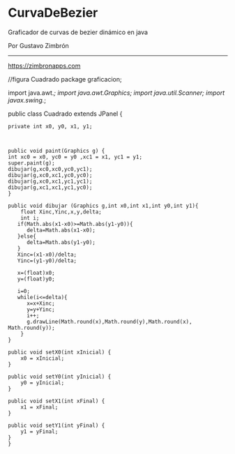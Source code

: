 # CurvaDeBezier
 Graficador de curvas de bezier dinámico en java

Por Gustavo Zimbrón
_______

https://zimbronapps.com

//figura Cuadrado
package graficacion;

import java.awt.*;
import java.awt.Graphics;
import java.util.Scanner;
import javax.swing.*;

public class Cuadrado extends JPanel {

    private int x0, y0, x1, y1;
   

    
    public void paint(Graphics g) {
    int xc0 = x0, yc0 = y0 ,xc1 = x1, yc1 = y1;
    super.paint(g);
    dibujar(g,xc0,xc0,yc0,yc1);
    dibujar(g,xc0,xc1,yc0,yc0);
    dibujar(g,xc0,xc1,yc1,yc1);
    dibujar(g,xc1,xc1,yc1,yc0);
    }
    
    public void dibujar (Graphics g,int x0,int x1,int y0,int y1){
        float Xinc,Yinc,x,y,delta;
        int i;
       if(Math.abs(x1-x0)>=Math.abs(y1-y0)){
          delta=Math.abs(x1-x0);
       }else{
          delta=Math.abs(y1-y0);
       }
       Xinc=(x1-x0)/delta;
       Yinc=(y1-y0)/delta;
       
       x=(float)x0;
       y=(float)y0;

       i=0;
       while(i<=delta){
          x=x+Xinc;
          y=y+Yinc;
          i++;
          g.drawLine(Math.round(x),Math.round(y),Math.round(x), Math.round(y));
        }
    }

    public void setX0(int xInicial) {
        x0 = xInicial;
    }

    public void setY0(int yInicial) {
        y0 = yInicial;
    }

    public void setX1(int xFinal) {
        x1 = xFinal;
    }

    public void setY1(int yFinal) {
        y1 = yFinal;
    }
    }
